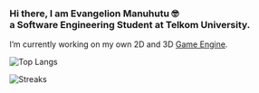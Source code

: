 ### Hi there, I am Evangelion Manuhutu 🤓 <br> a Software Engineering Student at Telkom University.
I’m currently working on my own 2D and 3D [Game Engine](https://github.com/evangelionxyz/ORigin-Engine). 

![Top Langs](https://github-readme-stats.vercel.app/api/top-langs/?username=evangelionxyz&hide_progress=false&theme=radical&layout=compact)

![Streaks](https://github-readme-streak-stats.herokuapp.com?user=evangelionxyz&theme=radical&layout=compact)
